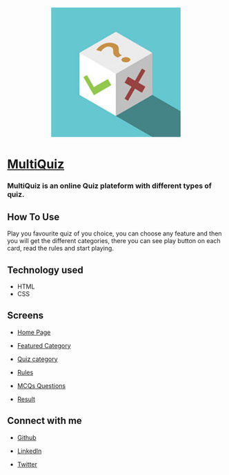 <h1 align="center">
<br/>
<a href="https://objective-lewin-a1ee76.netlify.app/"><img src="https://raw.githubusercontent.com/NamrataRaikwar2002/quiz-mini-app/dev/images/fevicon.ico" alt="Checkcart" width="300"></a>
<br/>
</h1>

#  [MultiQuiz](https://elastic-lichterman-c24c44.netlify.app/)

### MultiQuiz is an online Quiz plateform with different types of quiz.

## How To Use
 Play you favourite quiz of you choice, you can choose any feature and then you will get the different categories, there you can see play button on each card, read the rules and start playing.

## Technology used
 * HTML 
 * CSS

## Screens
* [Home Page](https://elastic-lichterman-c24c44.netlify.app/)

* [Featured Category](https://elastic-lichterman-c24c44.netlify.app/)

* [Quiz category](https://elastic-lichterman-c24c44.netlify.app/category/category.html)

* [Rules](https://elastic-lichterman-c24c44.netlify.app/rule/rule.html)

* [MCQs Questions](https://elastic-lichterman-c24c44.netlify.app/ques/ques.html)

* [Result](https://elastic-lichterman-c24c44.netlify.app/result/result.html)


## Connect with me

* [Github](https://github.com/NamrataRaikwar2002)

* [LinkedIn](https://www.linkedin.com/in/namrata-raikwar-727951224/)

* [Twitter](https://twitter.com/RaikwarNamrata?t=plsVpPoUgAtlfzgO6Uvvsw&s=03)


